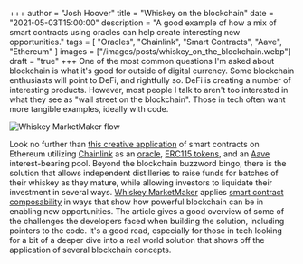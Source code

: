 +++
author = "Josh Hoover"
title = "Whiskey on the blockchain"
date = "2021-05-03T15:00:00"
description = "A good example of how a mix of smart contracts using oracles can help create interesting new opportunities."
tags = [
    "Oracles",
    "Chainlink",
    "Smart Contracts",
    "Aave",
    "Ethereum"
]
images = ["/images/posts/whiskey_on_the_blockchain.webp"]
draft = "true"
+++
One of the most common questions I'm asked about blockchain is what it's good for outside of digital currency. Some blockchain enthusiasts will point to DeFi, and rightfully so. DeFi is creating a number of interesting products. However, most people I talk to aren't too interested in what they see as "wall street on the blockchain". Those in tech often want more tangible examples, ideally with code.

![Whiskey MarketMaker flow](/images/posts/whiskey_marketmaker.png "Whiskey MarketMaker flow")

Look no further than [this creative application](https://blog.chain.link/craft-whiskey-crypto-payments-with-chainlink-oracles/) of smart contracts on Ethereum utilizing [Chainlink](https://chain.link) as an [oracle](https://blokt.com/guides/chainlink#What_is_an_Oracle_and_how_are_they_useful), [ERC115 tokens](https://docs.ethhub.io/built-on-ethereum/erc-token-standards/erc1155/), and an [Aave](https://docs.aave.com/faq/) interest-bearing pool. Beyond the blockchain buzzword bingo, there is the solution that allows independent distilleries to raise funds for batches of their whiskey as they mature, while allowing investors to liquidate their investment in several ways. [Whiskey MarketMaker](https://whiskey-marketmaker.surge.sh/) applies [smart contract composability](https://ethereum.org/en/developers/docs/smart-contracts/composability/) in ways that show how powerful blockchain can be in enabling new opportunities. The article gives a good overview of some of the challenges the developers faced when building the solution, including pointers to the code. It's a good read, especially for those in tech looking for a bit of a deeper dive into a real world solution that shows off the application of several blockchain concepts.